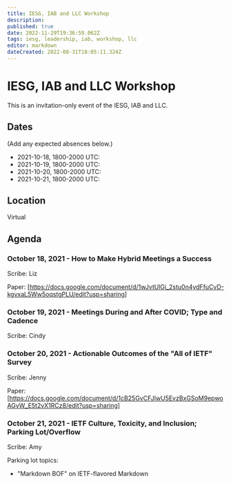 ```yaml
---
title: IESG, IAB and LLC Workshop
description: 
published: true
date: 2022-11-29T19:36:59.062Z
tags: iesg, leadership, iab, workshop, llc
editor: markdown
dateCreated: 2022-08-31T18:05:11.324Z
---
```


# IESG, IAB and LLC Workshop

This is an invitation-only event of the IESG, IAB and LLC.

## Dates 

(Add any expected absences below.)

* 2021-10-18, 1800-2000 UTC: 
* 2021-10-19, 1800-2000 UTC: 
* 2021-10-20, 1800-2000 UTC: 
* 2021-10-21, 1800-2000 UTC: 


## Location 

Virtual

## Agenda 

### October 18, 2021 - How to Make Hybrid Meetings a Success 

Scribe: Liz

Paper: [https://docs.google.com/document/d/1wJvtUlGj_2stu0n4ydFfuCvD-kgvxaL5Ww5oqstgPLU/edit?usp=sharing]


### October 19, 2021 - Meetings During and After COVID; Type and Cadence 

Scribe: Cindy


### October 20, 2021 - Actionable Outcomes of the "All of IETF" Survey 

Scribe: Jenny

Paper: [https://docs.google.com/document/d/1cB25GvCFJIwU5EvzBxGSoM9epwoAGvW_E5t2vX1RCz8/edit?usp=sharing]


### October 21, 2021 - IETF Culture, Toxicity, and Inclusion; Parking Lot/Overflow

Scribe: Amy


Parking lot topics:
* "Markdown BOF" on IETF-flavored Markdown

